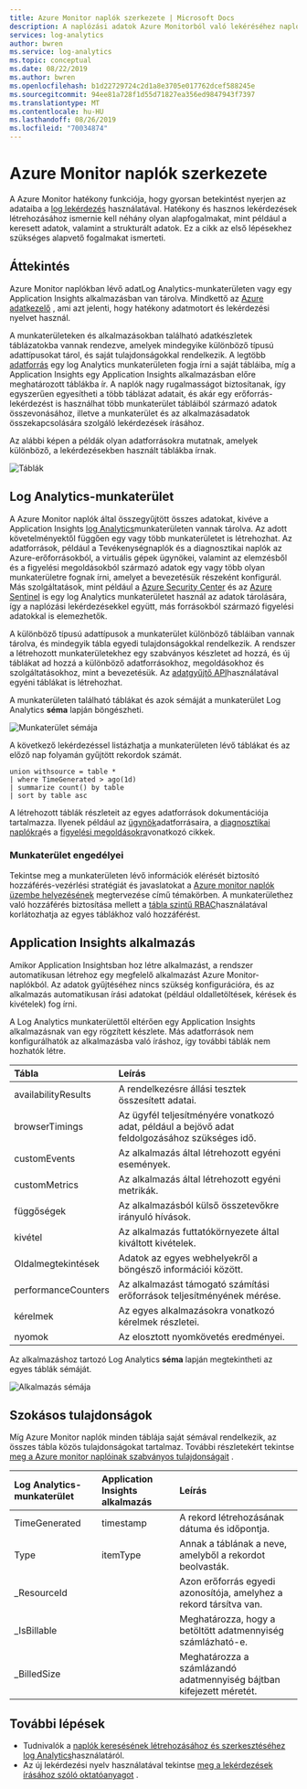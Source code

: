 ```yaml
---
title: Azure Monitor naplók szerkezete | Microsoft Docs
description: A naplózási adatok Azure Monitorból való lekéréséhez naplózási lekérdezés szükséges.  Ez a cikk azt ismerteti, hogyan használhatók az új naplók a Azure Monitorban, és olyan fogalmakat tartalmaz, amelyeket meg kell értenie, mielőtt újat hozna létre.
services: log-analytics
author: bwren
ms.service: log-analytics
ms.topic: conceptual
ms.date: 08/22/2019
ms.author: bwren
ms.openlocfilehash: b1d22729724c2d1a8e3705e017762dcef588245e
ms.sourcegitcommit: 94ee81a728f1d55d71827ea356ed9847943f7397
ms.translationtype: MT
ms.contentlocale: hu-HU
ms.lasthandoff: 08/26/2019
ms.locfileid: "70034874"
---
```

# <a name="structure-of-azure-monitor-logs"></a>Azure Monitor naplók szerkezete
A Azure Monitor hatékony funkciója, hogy gyorsan betekintést nyerjen az adataiba a [log lekérdezés](log-query-overview.md) használatával. Hatékony és hasznos lekérdezések létrehozásához ismernie kell néhány olyan alapfogalmakat, mint például a keresett adatok, valamint a strukturált adatok. Ez a cikk az első lépésekhez szükséges alapvető fogalmakat ismerteti.

## <a name="overview"></a>Áttekintés
Azure Monitor naplókban lévő adatLog Analytics-munkaterületen vagy egy Application Insights alkalmazásban van tárolva. Mindkettő az [Azure adatkezelő](/azure/data-explorer/) , ami azt jelenti, hogy hatékony adatmotort és lekérdezési nyelvet használ.

A munkaterületeken és alkalmazásokban található adatkészletek táblázatokba vannak rendezve, amelyek mindegyike különböző típusú adattípusokat tárol, és saját tulajdonságokkal rendelkezik. A legtöbb [adatforrás](../platform/data-sources.md) egy log Analytics munkaterületen fogja írni a saját tábláiba, míg a Application Insights egy Application Insights alkalmazásban előre meghatározott táblákba ír. A naplók nagy rugalmasságot biztosítanak, így egyszerűen egyesítheti a több táblázat adatait, és akár egy erőforrás-lekérdezést is használhat több munkaterület tábláiból származó adatok összevonásához, illetve a munkaterület és az alkalmazásadatok összekapcsolására szolgáló lekérdezések írásához.

Az alábbi képen a példák olyan adatforrásokra mutatnak, amelyek különböző, a lekérdezésekben használt táblákba írnak.

![Táblák](media/logs-structure/queries-tables.png)

## <a name="log-analytics-workspace"></a>Log Analytics-munkaterület
A Azure Monitor naplók által összegyűjtött összes adatokat, kivéve a Application Insights [log Analytics](../platform/manage-access.md)munkaterületen vannak tárolva. Az adott követelményektől függően egy vagy több munkaterületet is létrehozhat. [](../platform/data-sources.md) Az adatforrások, például a Tevékenységnaplók és a diagnosztikai naplók az Azure-erőforrásokból, a virtuális gépek ügynökei, valamint az elemzésből és a figyelési megoldásokból származó adatok egy vagy több olyan munkaterületre fognak írni, amelyet a bevezetésük részeként konfigurál. Más szolgáltatások, mint például a [Azure Security Center](/azure/security-center/) és az [Azure Sentinel](/azure/sentinel/) is egy log Analytics munkaterületet használ az adatok tárolására, így a naplózási lekérdezésekkel együtt, más forrásokból származó figyelési adatokkal is elemezhetők.

A különböző típusú adattípusok a munkaterület különböző tábláiban vannak tárolva, és mindegyik tábla egyedi tulajdonságokkal rendelkezik. A rendszer a létrehozott munkaterületekhez egy szabványos készletet ad hozzá, és új táblákat ad hozzá a különböző adatforrásokhoz, megoldásokhoz és szolgáltatásokhoz, mint a bevezetésük. Az [adatgyűjtő API](../platform/data-collector-api.md)használatával egyéni táblákat is létrehozhat.

A munkaterületen található táblákat és azok sémáját a munkaterület Log Analytics **séma** lapján böngészheti.

![Munkaterület sémája](media/scope/workspace-schema.png)

A következő lekérdezéssel listázhatja a munkaterületen lévő táblákat és az előző nap folyamán gyűjtött rekordok számát. 

```Kusto
union withsource = table * 
| where TimeGenerated > ago(1d)
| summarize count() by table
| sort by table asc
```
A létrehozott táblák részleteit az egyes adatforrások dokumentációja tartalmazza. Ilyenek például az [ügynök](../platform/agent-data-sources.md)adatforrásaira, a [diagnosztikai naplókra](../platform/diagnostic-logs-schema.md)és a [figyelési megoldásokra](../insights/solutions-inventory.md)vonatkozó cikkek.

### <a name="workspace-permissions"></a>Munkaterület engedélyei
Tekintse meg a munkaterületen lévő információk elérését biztosító hozzáférés-vezérlési stratégiát és javaslatokat a [Azure monitor naplók üzembe helyezésének](../platform/design-logs-deployment.md) megtervezése című témakörben. A munkaterülethez való hozzáférés biztosítása mellett a [tábla szintű RBAC](../platform/manage-access.md#table-level-rbac)használatával korlátozhatja az egyes táblákhoz való hozzáférést.

## <a name="application-insights-application"></a>Application Insights alkalmazás
Amikor Application Insightsban hoz létre alkalmazást, a rendszer automatikusan létrehoz egy megfelelő alkalmazást Azure Monitor-naplókból. Az adatok gyűjtéséhez nincs szükség konfigurációra, és az alkalmazás automatikusan írási adatokat (például oldalletöltések, kérések és kivételek) fog írni.

A Log Analytics munkaterülettől eltérően egy Application Insights alkalmazásnak van egy rögzített készlete. Más adatforrások nem konfigurálhatók az alkalmazásba való íráshoz, így további táblák nem hozhatók létre. 

| Tábla | Leírás | 
|:---|:---|
| availabilityResults | A rendelkezésre állási tesztek összesített adatai. |
| browserTimings      | Az ügyfél teljesítményére vonatkozó adat, például a bejövő adat feldolgozásához szükséges idő. |
| customEvents        | Az alkalmazás által létrehozott egyéni események. |
| customMetrics       | Az alkalmazás által létrehozott egyéni metrikák. |
| függőségek        | Az alkalmazásból külső összetevőkre irányuló hívások. |
| kivétel          | Az alkalmazás futtatókörnyezete által kiváltott kivételek. |
| Oldalmegtekintések           | Adatok az egyes webhelyekről a böngésző információi között. |
| performanceCounters | Az alkalmazást támogató számítási erőforrások teljesítményének mérése. |
| kérelmek            | Az egyes alkalmazásokra vonatkozó kérelmek részletei.  |
| nyomok              | Az elosztott nyomkövetés eredményei. |

Az alkalmazáshoz tartozó Log Analytics **séma** lapján megtekintheti az egyes táblák sémáját.

![Alkalmazás sémája](media/scope/application-schema.png)

## <a name="standard-properties"></a>Szokásos tulajdonságok
Míg Azure Monitor naplók minden táblája saját sémával rendelkezik, az összes tábla közös tulajdonságokat tartalmaz. További részletekért tekintse [meg a Azure monitor naplóinak szabványos tulajdonságait](../platform/log-standard-properties.md) .

| Log Analytics-munkaterület | Application Insights alkalmazás | Leírás |
|:---|:---|:---|
| TimeGenerated | timestamp  | A rekord létrehozásának dátuma és időpontja. |
| Type          | itemType   | Annak a táblának a neve, amelyből a rekordot beolvasták. |
| _ResourceId   |            | Azon erőforrás egyedi azonosítója, amelyhez a rekord társítva van. |
| _IsBillable   |            | Meghatározza, hogy a betöltött adatmennyiség számlázható-e. |
| _BilledSize   |            | Meghatározza a számlázandó adatmennyiség bájtban kifejezett méretét. |

## <a name="next-steps"></a>További lépések
- Tudnivalók a [naplók keresésének létrehozásához és szerkesztéséhez log Analytics](../log-query/portals.md)használatáról.
- Az új lekérdezési nyelv használatával tekintse [meg a lekérdezések írásához szóló oktatóanyagot](../log-query/get-started-queries.md) .
